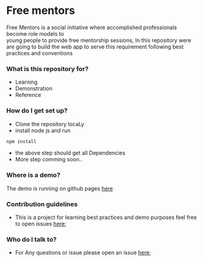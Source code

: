 


# Free mentors #

Free Mentors is a social initiative where accomplished professionals become role models to  
young people to provide free mentorship sessions,
In this repository were are going to build the web app to serve this requirement following best practices and conventions 

### What is this repository for? ###

* Learning
* Demonstration
* Reference

### How do I get set up? ###

* Clone the repository locaLy
* install node js and run 
```sh 
npm install
```
* the above step should get all Dependencies  
* More step comming soon..

### Where is a demo?
 The demo is running on github pages [here](https://ebundala.github.io/free-mentors/UI)

### Contribution guidelines ###

* This is a project for learning best practices and demo purposes feel free to open issues [here](https://github.com/ebundala/free-mentors/issues);


### Who do I talk to? ###

* For Any questions or issue please open an issue [here](https://github.com/ebundala/free-mentors/issues);
